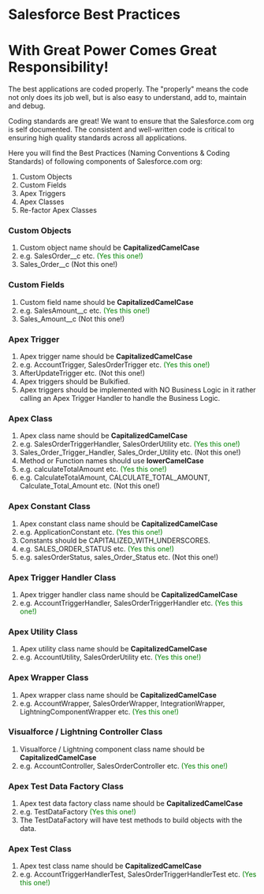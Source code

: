 # Salesforce Best Practices
# With Great Power Comes Great Responsibility!


The best applications are coded properly. The "properly" means the code not only does its job well, but is also easy to understand, add to, maintain and debug.

Coding standards are great! We want to ensure that the Salesforce.com org is self documented. The consistent and well-written code is critical to ensuring high quality standards across all applications. 

Here you will find the Best Practices (Naming Conventions & Coding Standards) of following components of Salesforce.com org:
1. Custom Objects
2. Custom Fields
3. Apex Triggers
4. Apex Classes
5. Re-factor Apex Classes

### Custom Objects
1. Custom object name should be <b>CapitalizedCamelCase</b>
2. e.g. SalesOrder__c etc. <font color="green">(Yes this one!)</font>
3. Sales_Order__c (Not this one!)

### Custom Fields
1. Custom field name should be <b>CapitalizedCamelCase</b>
2. e.g. SalesAmount__c etc. <font color="green">(Yes this one!)</font>
3. Sales_Amount__c (Not this one!)

### Apex Trigger
1. Apex trigger name should be <b>CapitalizedCamelCase</b>
2. e.g. AccountTrigger, SalesOrderTrigger etc. <font color="green">(Yes this one!)</font>
3. AfterUpdateTrigger etc. (Not this one!)
1. Apex triggers should be Bulkified.
2. Apex triggers should be implemented with NO Business Logic in it rather calling an Apex Trigger Handler to handle the Business Logic.

### Apex Class
1. Apex class name should be <b>CapitalizedCamelCase</b>
2. e.g. SalesOrderTriggerHandler, SalesOrderUtility etc. <font color="green">(Yes this one!)</font>
3. Sales_Order_Trigger_Handler, Sales_Order_Utility etc. (Not this one!)
4. Method or Function names should use <b>lowerCamelCase</b>
5. e.g. calculateTotalAmount etc. <font color="green">(Yes this one!)</font>
6. e.g. CalculateTotalAmount, CALCULATE_TOTAL_AMOUNT, Calculate_Total_Amount etc. (Not this one!)

### Apex Constant Class
1. Apex constant class name should be <b>CapitalizedCamelCase</b>
2. e.g. ApplicationConstant etc. <font color="green">(Yes this one!)</font>
2. Constants should be CAPITALIZED_WITH_UNDERSCORES.
3. e.g. SALES_ORDER_STATUS etc. <font color="green">(Yes this one!)</font>
4. e.g. salesOrderStatus, sales_Order_Status etc. (Not this one!)

### Apex Trigger Handler Class
1. Apex trigger handler class name should be <b>CapitalizedCamelCase</b>
2. e.g. AccountTriggerHandler, SalesOrderTriggerHandler etc. <font color="green">(Yes this one!)</font>

### Apex Utility Class
1. Apex utility class name should be <b>CapitalizedCamelCase</b>
2. e.g. AccountUtility, SalesOrderUtility etc. <font color="green">(Yes this one!)</font>

### Apex Wrapper Class
1. Apex wrapper class name should be <b>CapitalizedCamelCase</b>
2. e.g. AccountWrapper, SalesOrderWrapper, IntegrationWrapper, LightningComponentWrapper etc. <font color="green">(Yes this one!)</font>

### Visualforce / Lightning Controller Class
1. Visualforce / Lightning component class name should be <b>CapitalizedCamelCase</b>
2. e.g. AccountController, SalesOrderController etc. <font color="green">(Yes this one!)</font>

### Apex Test Data Factory Class
1. Apex test data factory class name should be <b>CapitalizedCamelCase</b>
2. e.g. TestDataFactory <font color="green">(Yes this one!)</font>
3. The TestDataFactory will have test methods to build objects with the data. 

### Apex Test Class
1. Apex test class name should be <b>CapitalizedCamelCase</b>
2. e.g. AccountTriggerHandlerTest, SalesOrderTriggerHandlerTest etc. <font color="green">(Yes this one!)</font>
